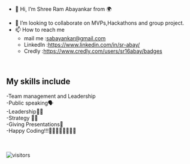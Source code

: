 
- 👋 Hi, I’m Shree Ram Abayankar from 🌍
<!-- - 👀 I’m interested in <br>
        <b>-Full Stack Development<br>
           -Cyber Security<br>
           -Data Science <br>
           -ML Ops<br>
        </b> -->
- 💞️ I’m looking to collaborate on MVPs,Hackathons and group project. 
- 📫 How to reach me 
    -  mail me  :sabayankar@gmail.com
    - LinkedIn  :https://www.linkedin.com/in/sr-abay/
    - Credly    :https://www.credly.com/users/sr16abay/badges
 <br>
<h2>My  skills include<br></h2>
-Team management and Leadership<br>
-Public speaking🗣<br>
-Leadership👨‍⚖️<br>
-Strategy 👨‍💻<br>
-Giving Presentations🤘<br>
-Happy Coding!!!👨‍💻👩‍💻👨‍💻👩‍💻 <br>   <br><br>


![visitors](https://visitor-badge.glitch.me/badge?page_id=sr-abay.sr-abay)

      

<!---
sr-abay/sr-abay is a ✨ special ✨ repository because its `README.md` (this file) appears on your GitHub profile.
You can click the Preview link to take a look at your changes.
--->
 

